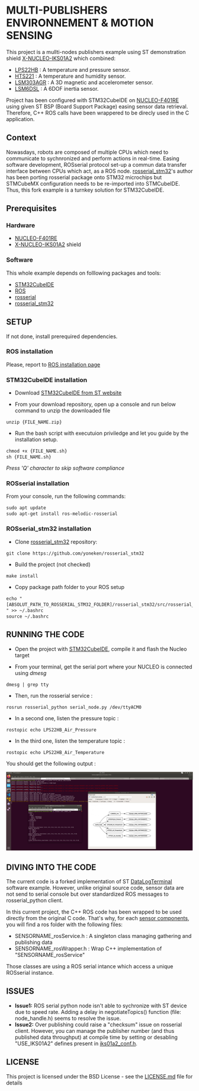 # MULTI-PUBLISHERS ENVIRONNEMENT & MOTION SENSING

This project is a mullti-nodes publishers example using ST demonstration shield [X-NUCLEO-IKS01A2](https://www.st.com/content/st_com/en/products/ecosystems/stm32-open-development-environment/stm32-nucleo-expansion-boards/stm32-ode-sense-hw/x-nucleo-iks01a2.html) which combined:
-   [LPS22HB](https://www.st.com/en/mems-and-sensors/lps22hb.html#overview) : A temperature and pressure sensor.
-   [HTS221](https://www.st.com/en/mems-and-sensors/hts221.html) : A temperature and humidity sensor.
-   [LSM303AGR](https://www.st.com/en/mems-and-sensors/lsm303agr.html) : A 3D magnetic and accelerometer sensor.
-   [LSM6DSL](https://www.st.com/en/mems-and-sensors/lsm6dsl.html/) : A 6DOF inertia sensor.

Project has been configured with STM32CubeIDE on [NUCLEO-F401RE](https://www.st.com/content/st_com/en/products/evaluation-tools/product-evaluation-tools/mcu-mpu-eval-tools/stm32-mcu-mpu-eval-tools/stm32-nucleo-boards/nucleo-f401re.html) using given ST BSP (Board Support Package) easing sensor data retrieval. Therefore, C++ ROS calls have been wrappered to be direcly used in the C application.

## Context

Nowasdays, robots are composed of multiple CPUs which need to communicate to sychnronized and perform actions in real-time. Easing software development, ROSserial protocol set-up a commun data transfer interface between CPUs which act, as a ROS node.
[rosserial_stm32](https://github.com/yoneken/rosserial_stm32)'s author has been porting rosserial package onto STM32 microchips but STMCubeMX configuration needs to be re-imported into STMCubeIDE. Thus, this fork example is a turnkey solution for STM32CubeIDE.

## Prerequisites

### Hardware

* [NUCLEO-F401RE](https://www.st.com/content/st_com/en/products/evaluation-tools/product-evaluation-tools/mcu-mpu-eval-tools/stm32-mcu-mpu-eval-tools/stm32-nucleo-boards/nucleo-f401re.html)
* [X-NUCLEO-IKS01A2](https://www.st.com/content/st_com/en/products/ecosystems/stm32-open-development-environment/stm32-nucleo-expansion-boards/stm32-ode-sense-hw/x-nucleo-iks01a2.html) shield

### Software

This whole example depends on folllowing packages and tools:
* [STM32CubeIDE](https://www.st.com/en/development-tools/stm32cubeide.html) 
* [ROS](https://www.ros.org/)
* [rosserial](http://wiki.ros.org/rosserial)
* [rosserial_stm32](https://github.com/yoneken/rosserial_stm32)

## SETUP

If not done, install prerequired dependencies.

### ROS installation

Please, report to [ROS installation page](http://wiki.ros.org/melodic/Installation/Ubuntu)

### STM32CubeIDE installation

* Download [STM32CubeIDE from ST website](https://www.st.com/en/development-tools/stm32cubeide.html)

* From your download repository, open up a console and run below command to unzip the downloaded file

```
unzip {FILE_NAME.zip}
```

* Run the bash script with executuion priviledge and let you guide by the installation setup.

```
chmod +x {FILE_NAME.sh}
sh {FILE_NAME.sh}
```

*Press 'Q' character to skip software compliance*

### ROSserial installation

From your console, run the following commands:


```
sudo apt update
sudo apt-get install ros-melodic-rosserial
```

### ROSserial_stm32 installation

* Clone [rosserial_stm32](https://github.com/yoneken/rosserial_stm32) repository:
```
git clone https://github.com/yoneken/rosserial_stm32
```

* Build the project (not checked)
```
make install
```

* Copy package path folder to your ROS setup
```
echo "[ABSOLUT_PATH_TO_ROSSERIAL_STM32_FOLDER]/rosserial_stm32/src/rosserial_stm32
" >> ~/.bashrc
source ~/.bashrc
```

## RUNNING THE CODE


* Open the project with [STM32CubeIDE](https://www.st.com/en/development-tools/stm32cubeide.html), compile it and flash the Nucleo target

* From your terminal, get the serial port where your NUCLEO is connected using *dmesg*

```
dmesg | grep tty
```

* Then, run the rosserial service :

```
rosrun rosserial_python serial_node.py /dev/ttyACM0
```

* In a second one, listen the pressure topic :
```
rostopic echo LPS22HB_Air_Pressure
```
* In the third one, listen the temperature topic :
```
rostopic echo LPS22HB_Air_Temperature
```
You should get the following output :

![expected output](Assets/outputs.png)

## DIVING INTO THE CODE

The current code is a forked implementation of ST [DataLogTerminal](https://www.st.com/content/st_com/en/products/embedded-software/mcu-mpu-embedded-software/stm32-embedded-software/stm32cube-expansion-packages/x-cube-mems1.html) software example. However, unlike original source code, sensor data are not send to serial console but over standardized ROS messages to rosserial_python client.

In this current project, the C++ ROS code has been wrapped to be used directly from the original C code. That's why, for each [sensor components](Drivers/BSP/Components), you will find a ros folder with the following files:
*   SENSORNAME_rosService.h : A singleton class managing gathering and publishing data
*   SENSORNAME_rosWrapper.h : Wrap C++ implementation of "SENSORNAME_rosService"

Those classes are using a ROS serial intance which access a unique ROSserial instance.


## ISSUES

* **Issue1:** ROS serial python node isn't able to sychronize with ST device due to speed rate. Adding a delay in negotiateTopics() function (file: node_handle.h) seems to resolve the issue.
* **Issue2:** Over publishing could raise a "checksum" issue on rosserial client. However, you can manage the publisher number (and thus published data throughput) at compile time by setting or desabling "USE_IKS01A2" defines present in [iks01a2_conf.h](MEMS/Target/iks01a2_conf.h#L33).


## LICENSE

This project is licensed under the BSD License - see the [LICENSE.md](LICENSE.md) file for details